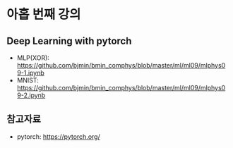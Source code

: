 # 아홉 번째 강의

## Deep Learning with pytorch

* MLP(XOR): https://github.com/bjmin/bmin_comphys/blob/master/ml/ml09/mlphys09-1.ipynb
* MNIST: https://github.com/bjmin/bmin_comphys/blob/master/ml/ml09/mlphys09-2.ipynb

## 참고자료
* pytorch: https://pytorch.org/
